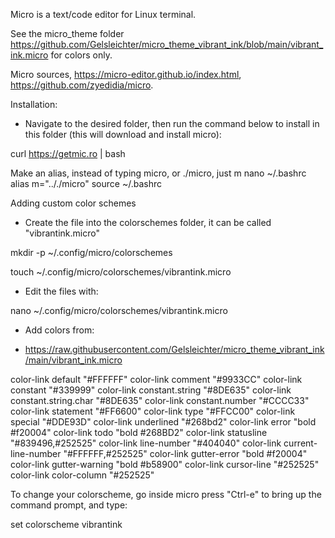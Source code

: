 Micro is a text/code editor for Linux terminal.

See the micro_theme folder https://github.com/Gelsleichter/micro_theme_vibrant_ink/blob/main/vibrant_ink.micro for colors only.

Micro sources, https://micro-editor.github.io/index.html, https://github.com/zyedidia/micro.


Installation: 
- Navigate to the desired folder, then run the command below to install in this folder (this will download and install micro):

curl https://getmic.ro | bash

Make an alias, instead of typing micro, or ./micro, just m
nano ~/.bashrc
alias m=".././micro"
source ~/.bashrc

Adding custom color schemes

- Create the file into the colorschemes folder, it can be called "vibrantink.micro"

mkdir -p ~/.config/micro/colorschemes

touch ~/.config/micro/colorschemes/vibrantink.micro

- Edit the files with:

nano ~/.config/micro/colorschemes/vibrantink.micro

- Add colors from:

- https://raw.githubusercontent.com/Gelsleichter/micro_theme_vibrant_ink/main/vibrant_ink.micro


color-link default "#FFFFFF" 
color-link comment "#9933CC" 
color-link constant "#339999" 
color-link constant.string "#8DE635" 
color-link constant.string.char "#8DE635" 
color-link constant.number "#CCCC33" 
color-link statement "#FF6600" 
color-link type "#FFCC00" 
color-link special "#DDE93D" 
color-link underlined "#268bd2" 
color-link error "bold #f20004" 
color-link todo "bold #268BD2" 
color-link statusline "#839496,#252525" 
color-link line-number "#404040" 
color-link current-line-number "#FFFFFF,#252525" 
color-link gutter-error "bold #f20004" 
color-link gutter-warning "bold #b58900" 
color-link cursor-line "#252525" 
color-link color-column "#252525" 


To change your colorscheme, go inside micro press "Ctrl-e" to bring up the command prompt, and type:

set colorscheme vibrantink

